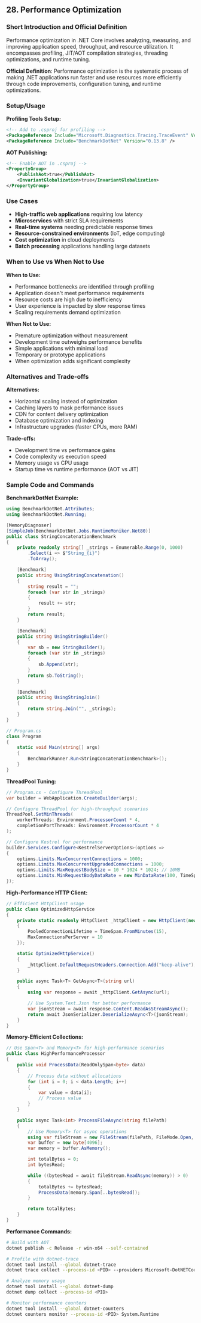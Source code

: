 ## 28. Performance Optimization

### Short Introduction and Official Definition

Performance optimization in .NET Core involves analyzing, measuring, and improving application speed, throughput, and resource utilization. It encompasses profiling, JIT/AOT compilation strategies, threading optimizations, and runtime tuning.

**Official Definition**: Performance optimization is the systematic process of making .NET applications run faster and use resources more efficiently through code improvements, configuration tuning, and runtime optimizations.

### Setup/Usage

**Profiling Tools Setup:**

```xml
<!-- Add to .csproj for profiling -->
<PackageReference Include="Microsoft.Diagnostics.Tracing.TraceEvent" Version="3.0.2" />
<PackageReference Include="BenchmarkDotNet" Version="0.13.8" />
```

**AOT Publishing:**

```xml
<!-- Enable AOT in .csproj -->
<PropertyGroup>
    <PublishAot>true</PublishAot>
    <InvariantGlobalization>true</InvariantGlobalization>
</PropertyGroup>
```

### Use Cases

- **High-traffic web applications** requiring low latency
- **Microservices** with strict SLA requirements
- **Real-time systems** needing predictable response times
- **Resource-constrained environments** (IoT, edge computing)
- **Cost optimization** in cloud deployments
- **Batch processing** applications handling large datasets

### When to Use vs When Not to Use

**When to Use:**

- Performance bottlenecks are identified through profiling
- Application doesn't meet performance requirements
- Resource costs are high due to inefficiency
- User experience is impacted by slow response times
- Scaling requirements demand optimization

**When Not to Use:**

- Premature optimization without measurement
- Development time outweighs performance benefits
- Simple applications with minimal load
- Temporary or prototype applications
- When optimization adds significant complexity

### Alternatives and Trade-offs

**Alternatives:**

- Horizontal scaling instead of optimization
- Caching layers to mask performance issues
- CDN for content delivery optimization
- Database optimization and indexing
- Infrastructure upgrades (faster CPUs, more RAM)

**Trade-offs:**

- Development time vs performance gains
- Code complexity vs execution speed
- Memory usage vs CPU usage
- Startup time vs runtime performance (AOT vs JIT)

### Sample Code and Commands

**BenchmarkDotNet Example:**

```csharp
using BenchmarkDotNet.Attributes;
using BenchmarkDotNet.Running;

[MemoryDiagnoser]
[SimpleJob(BenchmarkDotNet.Jobs.RuntimeMoniker.Net80)]
public class StringConcatenationBenchmark
{
    private readonly string[] _strings = Enumerable.Range(0, 1000)
        .Select(i => $"String_{i}")
        .ToArray();

    [Benchmark]
    public string UsingStringConcatenation()
    {
        string result = "";
        foreach (var str in _strings)
        {
            result += str;
        }
        return result;
    }

    [Benchmark]
    public string UsingStringBuilder()
    {
        var sb = new StringBuilder();
        foreach (var str in _strings)
        {
            sb.Append(str);
        }
        return sb.ToString();
    }

    [Benchmark]
    public string UsingStringJoin()
    {
        return string.Join("", _strings);
    }
}

// Program.cs
class Program
{
    static void Main(string[] args)
    {
        BenchmarkRunner.Run<StringConcatenationBenchmark>();
    }
}
```

**ThreadPool Tuning:**

```csharp
// Program.cs - Configure ThreadPool
var builder = WebApplication.CreateBuilder(args);

// Configure ThreadPool for high-throughput scenarios
ThreadPool.SetMinThreads(
    workerThreads: Environment.ProcessorCount * 4,
    completionPortThreads: Environment.ProcessorCount * 4
);

// Configure Kestrel for performance
builder.Services.Configure<KestrelServerOptions>(options =>
{
    options.Limits.MaxConcurrentConnections = 1000;
    options.Limits.MaxConcurrentUpgradedConnections = 1000;
    options.Limits.MaxRequestBodySize = 10 * 1024 * 1024; // 10MB
    options.Limits.MinRequestBodyDataRate = new MinDataRate(100, TimeSpan.FromSeconds(10));
});
```

**High-Performance HTTP Client:**

```csharp
// Efficient HttpClient usage
public class OptimizedHttpService
{
    private static readonly HttpClient _httpClient = new HttpClient(new SocketsHttpHandler
    {
        PooledConnectionLifetime = TimeSpan.FromMinutes(15),
        MaxConnectionsPerServer = 10
    });

    static OptimizedHttpService()
    {
        _httpClient.DefaultRequestHeaders.Connection.Add("keep-alive");
    }

    public async Task<T> GetAsync<T>(string url)
    {
        using var response = await _httpClient.GetAsync(url);

        // Use System.Text.Json for better performance
        var jsonStream = await response.Content.ReadAsStreamAsync();
        return await JsonSerializer.DeserializeAsync<T>(jsonStream);
    }
}
```

**Memory-Efficient Collections:**

```csharp
// Use Span<T> and Memory<T> for high-performance scenarios
public class HighPerformanceProcessor
{
    public void ProcessData(ReadOnlySpan<byte> data)
    {
        // Process data without allocations
        for (int i = 0; i < data.Length; i++)
        {
            var value = data[i];
            // Process value
        }
    }

    public async Task<int> ProcessFileAsync(string filePath)
    {
        // Use Memory<T> for async operations
        using var fileStream = new FileStream(filePath, FileMode.Open, FileAccess.Read);
        var buffer = new byte[4096];
        var memory = buffer.AsMemory();

        int totalBytes = 0;
        int bytesRead;

        while ((bytesRead = await fileStream.ReadAsync(memory)) > 0)
        {
            totalBytes += bytesRead;
            ProcessData(memory.Span[..bytesRead]);
        }

        return totalBytes;
    }
}
```

**Performance Commands:**

```bash
# Build with AOT
dotnet publish -c Release -r win-x64 --self-contained

# Profile with dotnet-trace
dotnet tool install --global dotnet-trace
dotnet trace collect --process-id <PID> --providers Microsoft-DotNETCore-SampleProfiler

# Analyze memory usage
dotnet tool install --global dotnet-dump
dotnet dump collect --process-id <PID>

# Monitor performance counters
dotnet tool install --global dotnet-counters
dotnet counters monitor --process-id <PID> System.Runtime
```
